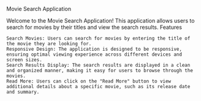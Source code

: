 Movie Search Application

Welcome to the Movie Search Application! This application allows users to search for movies by their titles and view the search results.
Features

    Search Movies: Users can search for movies by entering the title of the movie they are looking for.
    Responsive Design: The application is designed to be responsive, ensuring optimal viewing experience across different devices and screen sizes.
    Search Results Display: The search results are displayed in a clean and organized manner, making it easy for users to browse through the movies.
    Read More: Users can click on the "Read More" button to view additional details about a specific movie, such as its release date and summary.